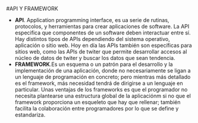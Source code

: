 #API Y FRAMEWORK
* **API**. Application programming interface, es ua serie de rutinas, protocolos, y herramientas para crear aplicaciones de software. La API especifica que componentes de un software deben interactuar entre sí. Hay distintos tipos de APIs dependiendo del sistema operativo, aplicación o sitio web. Hoy en día las APIs también son específicas para sitios web, como las APIs de twiter que permite desarrollar accesos al núcleo de datos de twiter y buscar los datos que sean tendencia.
* **FRAMEWORK**.Es un esquema o un patrón para el desarrollo y la implementación de una aplicación, donde no necesariamente se ligan a un lenguaje de programación en concreto; pero mientras más detallado es el framework, más necesidad tendrá de dirigirse a un lenguaje en particular. Unas ventajas de los frameworks es que el programador no necesita plantearse una estructura global de la aplicaciónm si no que el framework proporciona un esqueleto que hay que rellenar; también facilita la colaboración entre programadores por lo que se define y estandariza. 

